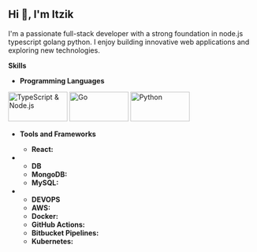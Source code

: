 ## Hi 👋, I'm Itzik


I'm a passionate full-stack developer with a strong foundation in node.js typescript golang python. I enjoy building innovative web applications and exploring new technologies. 

**Skills**
* **Programming Languages**
<div class="image-flex">
  <img src="https://zweck.io/wp-content/uploads/2021/07/typescript-node.jpg" height="60" width="120" alt="TypeScript & Node.js">
  <img src="https://www.techasoft.com/blog/2019/12/1576592374.png" width="120"  height="60" alt="Go">
  <img src="https://www.actuia.com/wp-content/uploads/2022/01/logopython.png" width="120"  height="60" alt="Python">
</div>

* **Tools and Frameworks**
  * **React:**

* * **DB**
  * **MongoDB:**
  * **MySQL:**
    
* * **DEVOPS**
  * **AWS:** 
  * **Docker:** 
  * **GitHub Actions:** 
  * **Bitbucket Pipelines:** 
  * **Kubernetes:** 
